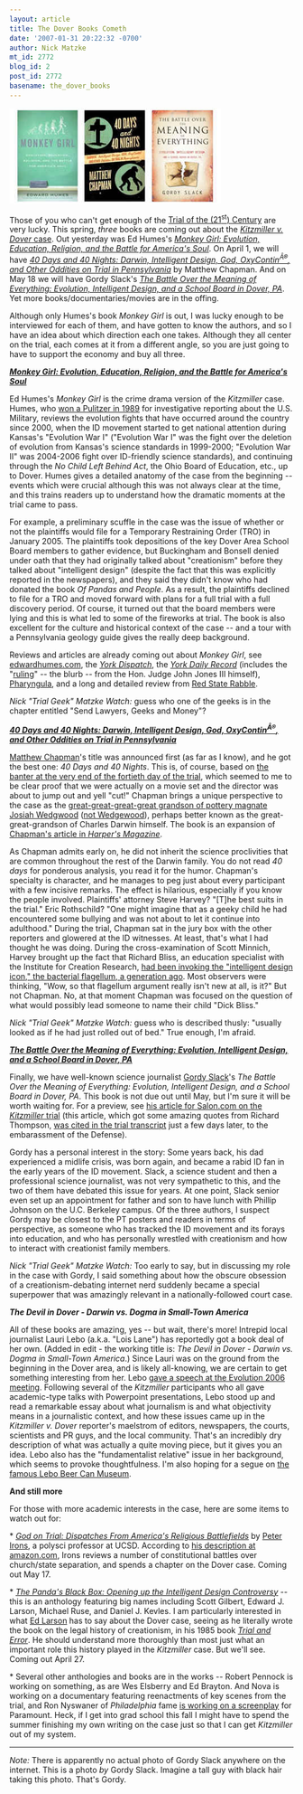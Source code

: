 ```yaml
---
layout: article
title: The Dover Books Cometh
date: '2007-01-31 20:22:32 -0700'
author: Nick Matzke
mt_id: 2772
blog_id: 2
post_id: 2772
basename: the_dover_books
---
```

<img src="/uploads/2007/3_books.jpg" alt="Three books on Kitzmiller v. Dover" width="375" height="170" style="" />

Those of you who can't get enough of the [Trial of the (21<sup>st</sup>) Century](http://www.pandasthumb.org/archives/2005/09/waterloo_in_dov.html) are very lucky.  This spring, _three_ books are coming out about the [_Kitzmiller v. Dover_ case](http://www.talkorigins.org/faqs/dover/kitzmiller_v_dover.html).  Out yesterday was Ed Humes's [_Monkey Girl: Evolution, Education, Religion, and the Battle for America's Soul_](http://www.amazon.com/dp/0060885483/).  On April 1, we will have [_40 Days and 40 Nights: Darwin, Intelligent Design, God, OxyContin<sup>Â®</sup>, and Other Oddities on Trial in Pennsylvania_](http://www.amazon.com/dp/0061179450/) by Matthew Chapman.  And on May 18 we will have Gordy Slack's [_The Battle Over the Meaning of Everything: Evolution, Intelligent Design, and a School Board in Dover, PA_](http://www.amazon.com/dp/0787987867/).  Yet more books/documentaries/movies are in the offing.

Although only Humes's book _Monkey Girl_ is out, I was lucky enough to be interviewed for each of them, and have gotten to know the authors, and so I have an idea about which direction each one takes.  Although they all center on the trial, each comes at it from a different angle, so you are just going to have to support the economy and buy all three.

**[_Monkey Girl: Evolution, Education, Religion, and the Battle for America's Soul_](http://www.amazon.com/dp/0060885483/)**

[<img src="http://ec2.images-amazon.com/images/P/0060885483.01._AA240_SCLZZZZZZZ_V49814495_.jpg" alt="" style="float:left;" />](http://www.amazon.com/dp/0060885483/)Ed Humes's _Monkey Girl_ is the crime drama version of the _Kitzmiller_ case.  Humes, who [won a Pulitzer in 1989](http://en.wikipedia.org/wiki/Edward_Humes) for investigative reporting about the U.S. Military, reviews the evolution fights that have occurred around the country since 2000, when the ID movement started to get national attention during Kansas's "Evolution War I" ("Evolution War I" was the fight over the deletion of evolution from Kansas's science standards in 1999-2000; "Evolution War II" was 2004-2006 fight over ID-friendly science standards), and continuing through the _No Child Left Behind Act_, the Ohio Board of Education, etc., up to Dover.  Humes gives a detailed anatomy of the case from the beginning -- events which were crucial although this was not always clear at the time, and this trains readers up to understand how the dramatic moments at the trial came to pass.  

[<img src="http://ec1.images-amazon.com/images/G/01/ciu/d3/02/789e224b9da0d4b63f9cb010.M.jpg" alt="" style="float:right;" />](http://www.edwardhumes.com/)For example, a preliminary scuffle in the case was the issue of whether or not the plaintiffs would file for a Temporary Restraining Order (TRO) in January 2005.  The plaintiffs took depositions of the key Dover Area School Board members to gather evidence, but Buckingham and Bonsell denied under oath that they had originally talked about "creationism" before they talked about "intelligent design" (despite the fact that this was explicitly reported in the newspapers), and they said they didn't know who had donated the book _Of Pandas and People_.  As a result, the plaintiffs declined to file for a TRO and moved forward with plans for a full trial with a full discovery period.  Of course, it turned out that the board members were lying and this is what led to some of the fireworks at trial.  The book is also excellent for the culture and historical context of the case -- and a tour with a Pennsylvania geology guide gives the really deep background.

Reviews and articles are already coming out about _Monkey Girl_, see [edwardhumes.com](http://www.edwardhumes.com/), the _[York Dispatch](http://www.yorkdispatch.com/features/idesign/ci_5118019)_, the _[York Daily Record](http://www.ydr.com/newsfull/ci_5124553)_ (includes the "[ruling](http://www.ydr.com/newsfull/ci_5124553#bbox163026)" -- the blurb -- from the Hon. Judge John Jones III himself), [Pharyngula](http://scienceblogs.com/pharyngula/2007/01/monkey_girl.php), and a long and detailed review from [Red State Rabble](http://redstaterabble.blogspot.com/2007/01/monkey-girl.html).

_Nick "Trial Geek" Matzke Watch:_ guess who one of the geeks is in the chapter entitled "Send Lawyers, Geeks and Money"?

**[_40 Days and 40 Nights: Darwin, Intelligent Design, God, OxyContin<sup>Â®</sup>, and Other Oddities on Trial in Pennsylvania_](http://www.amazon.com/dp/0061179450/)**

[<img src="http://ec1.images-amazon.com/images/P/0061179450.01._AA240_SCLZZZZZZZ_V49814293_.jpg" alt="" style="float:left;" />](http://www.amazon.com/dp/0061179450/)[Matthew Chapman](http://www.harpercollins.com/books/9780061179457/40_Days_and_40_Nights/index.aspx)'s title was announced first (as far as I know), and he got the best one: _40 Days and 40 Nights_.  This is, of course, based on [the banter at the very end of the fortieth day of the trial](http://www.talkorigins.org/faqs/dover/day21pm2.html#day21pm405), which seemed to me to be clear proof that we were actually on a movie set and the director was about to jump out and yell "cut!"  Chapman brings a unique perspective to the case as the [great-great-great-great grandson of pottery magnate Josiah Wedgwood](/archives/2005/10/matthew-and-me.html) ([not Wedgewood](/archives/2006/04/professor-steve-2.html)), perhaps better known as the great-great-grandson of Charles Darwin himself.  The book is an expansion of [Chapman's article in _Harper's Magazine_](http://www.google.com/search?hl=en&amp;lr=&amp;q=%22Matthew+Chapman%22+%22GOD+OR+GORILLA%22&amp;btnG=Search).  

[<img src="http://media.collegepublisher.com/media/paper402/stills/uv0n491y.jpg" alt="" style="float:right;" />](http://media.www.ksusentinel.com/media/storage/paper402/news/2005/11/16/ArtsEntertainment/Naturally.Hes.A.Chip.Off.The.Old.Dna-1059412.shtml)
As Chapman admits early on, he did not inherit the science proclivities that are common throughout the rest of the Darwin family.  You do not read _40 days_ for ponderous analysis, you read it for the humor.  Chapman's specialty is character, and he manages to peg just about every participant with a few incisive remarks.  The effect is hilarious, especially if you know the people involved.  Plaintiffs' attorney Steve Harvey?  "\[T\]he best suits in the trial."  Eric Rothschild?  "One might imagine that as a geeky child he had encountered some bullying and was not about to let it continue into adulthood."  During the trial, Chapman sat in the jury box with the other reporters and glowered at the ID witnesses.  At least, that's what I had thought he was doing.  During the cross-examination of Scott Minnich, Harvey brought up the fact that Richard Bliss, an education specialist with the Institute for Creation Research, [had been invoking the "intelligent design icon," the bacterial flagellum, a generation ago](http://www.talkorigins.org/faqs/dover/day21am.html#day21am26).  Most observers were thinking, "Wow, so that flagellum argument really isn't new at all, is it?"  But not Chapman.  No, at that moment Chapman was focused on the question of what would possibly lead someone to name their child "Dick Bliss."

_Nick "Trial Geek" Matzke Watch:_ guess who is described thusly: "usually looked as if he had just rolled out of bed."  True enough, I'm afraid.

**[_The Battle Over the Meaning of Everything: Evolution, Intelligent Design, and a School Board in Dover, PA_](http://www.amazon.com/dp/0787987867/)**

[<img src="http://ec1.images-amazon.com/images/P/0787987867.01._AA240_SCLZZZZZZZ_V48138270_.jpg" alt="" style="float:left;" />](http://www.amazon.com/dp/0787987867/)Finally, we have well-known science journalist [Gordy Slack](http://www.google.com/search?hl=en&amp;rls=GGGL%2CGGGL%3A2006-36%2CGGGL%3Aen&amp;q=Gordy+Slack&amp;btnG=Search)'s _The Battle Over the Meaning of Everything: Evolution, Intelligent Design, and a School Board in Dover, PA_.  This book is not due out until May, but I'm sure it will be worth waiting for.  For a preview, see [his article for Salon.com on the _Kitzmiller_ trial](http://dir.salon.com/story/news/feature/2005/10/20/dover_trial/index.html) (this article, which got some amazing quotes from Richard Thompson, [was cited in the trial transcript](http://www.talkorigins.org/faqs/dover/day18pm2.html#day18pm1224) just a few days later, to the embarassment of the Defense). 

[<img src="http://www.calacademy.org/calwild/1998fall/images/habitats.jpg" alt="" style="float:right;" />](http://www.calacademy.org/calwild/1998fall/stories/habitats.html)Gordy has a personal interest in the story: Some years back, his dad experienced a midlife crisis, was born again, and became a rabid ID fan in the early years of the ID movement.  Slack, a science student and then a professional science journalist, was not very sympathetic to this, and the two of them have debated this issue for years.  At one point, Slack senior even set up an appointment for father and son to have lunch with Phillip Johnson on the U.C. Berkeley campus.  Of the three authors, I suspect Gordy may be closest to the PT posters and readers in terms of perspective, as someone who has tracked the ID movement and its forays into education, and who has personally wrestled with creationism and how to interact with creationist family members.

_Nick "Trial Geek" Matzke Watch:_ Too early to say, but in discussing my role in the case with Gordy, I said something about how the obscure obsession of a creationism-debating internet nerd suddenly became a special superpower that was amazingly relevant in a nationally-followed court case.

**_The Devil in Dover - Darwin vs. Dogma in Small-Town America_**

[<img src="http://www2.ncseweb.org/kvd/img/SteveSteve/05-SS-lauri.jpg" alt="" style="float:right;" />](http://www.calacademy.org/calwild/1998fall/stories/habitats.html)All of these books are amazing, yes -- but wait, there's more!  Intrepid local journalist Lauri Lebo (a.k.a. "Lois Lane") has reportedly got a book deal of her own. (Added in edit - the working title is: _The Devil in Dover - Darwin vs. Dogma in Small-Town America_.)  Since Lauri was on the ground from the beginning in the Dover area, and is likely all-knowing, we are certain to get something interesting from her.  Lebo [gave a speech at the Evolution 2006 meeting](/archives/2006/06/sse-2006-meetin.html).  Following several of the _Kitzmiller_ participants who all gave academic-type talks with Powerpoint presentations, Lebo stood up and read a remarkable essay about what journalism is and what objectivity means in a journalistic context, and how these issues came up in the _Kitzmiller v. Dover_ reporter's maelstrom of editors, newspapers, the courts, scientists and PR guys, and the local community.  That's an incredibly dry description of what was actually a quite moving piece, but it gives you an idea.  Lebo also has the "fundamentalist relative" issue in her background, which seems to provoke thoughtfulness.  I'm also hoping for a segue on [the famous Lebo Beer Can Museum](/archives/2006/04/professor-steve-2.html).

**And still more**

For those with more academic interests in the case, here are some items to watch out for:

\* _[God on Trial: Dispatches From America's Religious Battlefields](http://www.amazon.com/dp/0670038512/)_ by [Peter Irons](http://polisci.ucsd.edu/faculty/irons.htm), a polysci professor at UCSD.  According to [his description at amazon.com](http://www.amazon.com/dp/0060885483/), Irons reviews a number of constitutional battles over church/state separation, and spends a chapter on the Dover case.  Coming out May 17.

\* _[The Panda's Black Box: Opening up the Intelligent Design Controversy](http://www.amazon.com/dp/080188599X/)_ -- this is an anthology featuring big names including Scott Gilbert, Edward J. Larson, Michael Ruse, and Daniel J. Kevles.  I am particularly interested in what [Ed Larson](http://www.law.uga.edu/academics/profiles/larson.html) has to say about the Dover case, seeing as he literally wrote the book on the legal history of creationism, in his 1985 book [_Trial and Error_](http://www.amazon.com/dp/0195154711/).  He should understand more thoroughly than most just what an important role this history played in the _Kitzmiller_ case.  But we'll see. Coming out April 27.

\* Several other anthologies and books are in the works -- Robert Pennock is working on something, as are Wes Elsberry and Ed Brayton.  And Nova is working on a documentary featuring reenactments of key scenes from the trial, and Ron Nyswaner of _Philadelphia_ fame [is working on a screenplay](http://www.variety.com/article/VR1117954073.html?categoryid=13&amp;cs=1) for Paramount.  Heck, if I get into grad school this fall I might have to spend the summer finishing my own writing on the case just so that I can get _Kitzmiller_ out of my system.


<hr>


_Note:_ There is apparently no actual photo of Gordy Slack anywhere on the internet.  This is a photo _by_ Gordy Slack.  Imagine a tall guy with black hair taking this photo.  That's Gordy.
